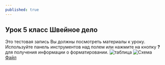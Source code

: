 ```yaml
---
published: true
---
```

## Урок 5 класс Швейное дело

Это тестовая запись Вы должны посмотреть материалы к уроку. Используйте панель инструментов над полем или нажмите на кнопку **?** для получения информации о форматировании.
![таблица](https://шью-сама.рф/wp-content/uploads/2018/02/scrn_big_1.jpg)
![Схема](https://zlobina-ov.ru/wp-content/uploads/2017/03/%D1%81%D0%BE%D0%B5%D0%B4%D0%B8%D0%BD%D0%B8%D1%82%D0%B5%D0%BB%D1%8C%D0%BD%D1%8B%D0%B5-%D1%88%D0%B2%D1%8B-%D1%82%D0%B0%D0%B1%D0%BB%D0%B8%D1%86%D0%B0.jpg)
[Файл](https://docs.google.com/document/d/1RxYdlnm5IqWRJnEIenAmuQwx84A01Iu3sg4PEwuspm4/edit?usp=sharing)
